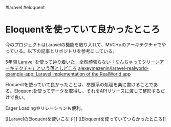 #laravel #eloquent
# Eloquentを使っていて良かったところ

今のプロジェクトはLaravelの機能を取り入れて、MVC+αのアーキテクチャでやっている。以下の記事とリポジトリを参考にしている。

[5年間 Laravel を使って辿り着いた，全然頑張らない「なんちゃってクリーンアーキテクチャ」という落としどころ](https://zenn.dev/mpyw/articles/ce7d09eb6d8117)
[alexeymezenin/laravel-realworld-example-app: Laravel implementation of the RealWorld app](https://github.com/alexeymezenin/laravel-realworld-example-app/)

Eloquentを使っていて良かったことは、参照系の処理を楽に書けることである。Eloquentを使ってデータを取得し、それをAPIリソースに渡して整形するだけで良い。

Eager Loadingやリレーションも便利。

[[LaravelのEloquentを使いこなす]]
[[Eloquentを使っていてつらかったところ]]
